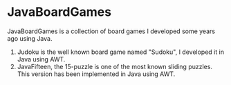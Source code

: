 # JavaBoardGames
JavaBoardGames is a collection of board games I developed some years ago using Java.

1. Judoku is the well known board game named "Sudoku", I developed it in Java using AWT.
2. JavaFifteen, the 15-puzzle is one of the most known sliding puzzles. This version has been implemented in Java using AWT.
